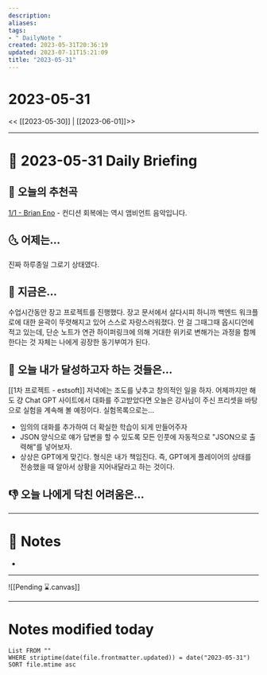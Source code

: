 ```yaml
---
description:
aliases: 
tags:
- " DailyNote "
created: 2023-05-31T20:36:19
updated: 2023-07-11T15:21:09
title: "2023-05-31"
---
```


# 2023-05-31

<< [[2023-05-30]] | [[2023-06-01]]>>

---
# 📅 2023-05-31 Daily Briefing

## 🎵 오늘의 추천곡

[1/1 - Brian Eno](https://youtu.be/LKZ3fGR2SDY) - 컨디션 회복에는 역시 앰비언트 음악입니다.

## 🌜 어제는...

진짜 하루종일 그로기 상태였다.

## 🙌 지금은...

수업시간동안 장고 프로젝트를 진행했다. 장고 문서에서 살다시피 하니까 백엔드 워크플로에 대한 윤곽이 뚜렷해지고 있어 스스로 자랑스러워졌다. 안 걸 그때그때 옵시디언에 적고 있는데, 단순 노트가 연관 하이퍼링크에 의해 거대한 위키로 변해가는 과정을 함께한다는 것 자체는 나에게 굉장한 동기부여가 된다.

## 🚀 오늘 내가 달성하고자 하는 것들은...

[[1차 프로젝트 - estsoft]]
저녁에는 조도를 낮추고 창의적인 일을 하자. 어제까지만 해도 걍 Chat GPT 사이트에서 대화를 주고받았다면 오늘은 강사님이 주신 프리셋을 바탕으로 실험을 계속해 볼 예정이다. 실험목록으로는...
* 임의의 대화를 추가하여 더 확실한 학습이 되게 만들어주자
* JSON 양식으로 얘가 답변을 할 수 있도록 모든 인풋에 자동적으로 "JSON으로 출력해"를 넣어보자.
* 상상은 GPT에게 맞긴다. 형식은 내가 책임진다. 즉, GPT에게 플레이어의 상태를 전송했을 때 알아서 상황을 지어내달라고 하는 것이다.

## 👎 오늘 나에게 닥친 어려움은...


---

# 📝 Notes

- 

___

![[Pending ⌛.canvas]]

---
# Notes modified today

```dataview
List FROM "" 
WHERE striptime(date(file.frontmatter.updated)) = date("2023-05-31") 
SORT file.mtime asc
```

